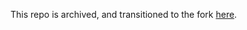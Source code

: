 This repo is archived, and transitioned to the fork [here](https://github.com/adamkraus6/kteq-song-log).
